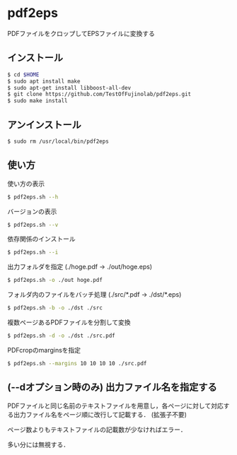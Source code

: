 # pdf2eps

PDFファイルをクロップしてEPSファイルに変換する

## インストール

```bash
$ cd $HOME
$ sudo apt install make
$ sudo apt-get install libboost-all-dev
$ git clone https://github.com/TestOfFujinolab/pdf2eps.git
$ sudo make install
```

## アンインストール
```bash
$ sudo rm /usr/local/bin/pdf2eps
```

## 使い方

使い方の表示
```bash
$ pdf2eps.sh --h
```

バージョンの表示
```bash
$ pdf2eps.sh --v
```

依存関係のインストール
```bash
$ pdf2eps.sh --i
```

出力フォルダを指定 (./hoge.pdf -> ./out/hoge.eps)
```bash
$ pdf2eps.sh -o ./out hoge.pdf
```

フォルダ内のファイルをバッチ処理 (./src/\*.pdf -> ./dst/\*.eps)
```bash
$ pdf2eps.sh -b -o ./dst ./src
```

複数ページあるPDFファイルを分割して変換
```bash
$ pdf2eps.sh -d -o ./dst ./src.pdf
```

PDFcropのmarginsを指定
```bash
$ pdf2eps.sh --margins 10 10 10 10 ./src.pdf
```

## (--dオプション時のみ) 出力ファイル名を指定する

PDFファイルと同じ名前のテキストファイルを用意し，各ページに対して対応する出力ファイル名をページ順に改行して記載する． (拡張子不要)

ページ数よりもテキストファイルの記載数が少なければエラー．

多い分には無視する．
